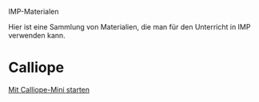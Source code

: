 IMP-Materialen


Hier ist eine Sammlung von Materialien, die man für den Unterricht in IMP verwenden kann.


# Calliope

[Mit Calliope-Mini starten](Calliope-Mini_Tips-und-Tricks.md)
